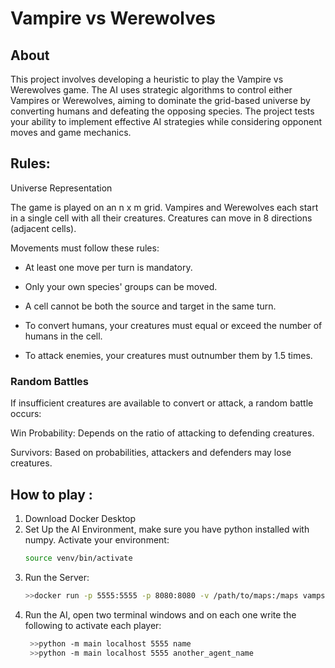 # Vampire vs Werewolves

## About
This project involves developing a heuristic to play the Vampire vs Werewolves game. The AI uses strategic algorithms to control either Vampires or Werewolves, aiming to dominate the grid-based universe by converting humans and defeating the opposing species. The project tests your ability to implement effective AI strategies while considering opponent moves and game mechanics.

## Rules: 
Universe Representation

The game is played on an n x m grid. Vampires and Werewolves each start in a single cell with all their creatures. Creatures can move in 8 directions (adjacent cells).

Movements must follow these rules:

- At least one move per turn is mandatory.

- Only your own species' groups can be moved.

- A cell cannot be both the source and target in the same turn.

- To convert humans, your creatures must equal or exceed the number of humans in the cell.

- To attack enemies, your creatures must outnumber them by 1.5 times.

### Random Battles

If insufficient creatures are available to convert or attack, a random battle occurs:

Win Probability: Depends on the ratio of attacking to defending creatures.

Survivors: Based on probabilities, attackers and defenders may lose creatures.

## How to play :
1. Download Docker Desktop
2. Set Up the AI Environment, make sure you have python installed with numpy. Activate your environment:
   ```sh
   source venv/bin/activate
    ```
3. Run the Server:
   ```sh
   >>docker run -p 5555:5555 -p 8080:8080 -v /path/to/maps:/maps vamps-server -map /maps/testmap2.xml
   ```
4. Run the AI, open two terminal windows and on each one write the following to activate each player: 
   ```sh
    >>python -m main localhost 5555 name
    >>python -m main localhost 5555 another_agent_name    
   ```
